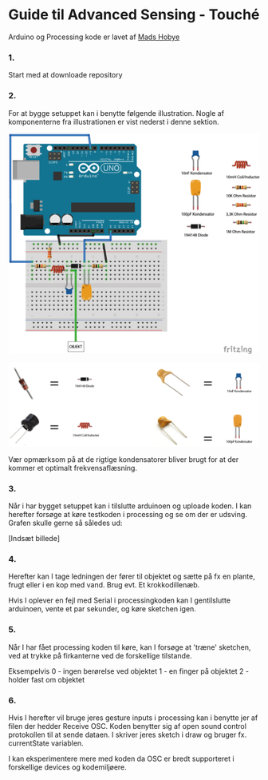# Guide til Advanced Sensing - Touché

Arduino og Processing kode er lavet af [Mads Hobye](https://www.instructables.com/id/Touche-for-Arduino-Advanced-touch-sensing/)

### 1.
 Start med at downloade repository


### 2.
For at bygge setuppet kan i benytte følgende illustration. Nogle af komponenterne fra illustrationen er vist nederst i denne sektion.

![](touchesetup_v2.png)

![](touchekomp.png)

Vær opmærksom på at de rigtige kondensatorer bliver brugt for at der kommer et optimalt frekvensaflæsning.

### 3.
Når i har bygget setuppet kan i tilslutte arduinoen og uploade koden. I kan herefter forsøge at køre testkoden i processing og se om der er udsving. Grafen skulle gerne så således ud:

[Indsæt billede]

### 4.

Herefter kan I tage ledningen der fører til objektet og sætte på fx en plante, frugt eller i en kop med vand. Brug evt. Et krokkodillenæb.

Hvis I oplever en fejl med Serial i processingkoden kan I gentilslutte arduinoen, vente et par sekunder, og køre sketchen igen.

### 5.

Når I har fået processing koden til køre, kan I forsøge at 'træne' sketchen, ved at trykke på firkanterne ved de forskellige tilstande.

Eksempelvis
0 - ingen berørelse ved objektet
1 - en finger på objektet
2 - holder fast om objektet

### 6.

Hvis I herefter vil bruge jeres gesture inputs i processing kan i benytte jer af filen der hedder Receive OSC. Koden benytter sig af open sound control protokollen til at sende dataen. I skriver jeres sketch i draw og bruger fx. currentState variablen.

I kan eksperimentere mere med koden da OSC er bredt supporteret i forskellige devices og kodemiljøere.
